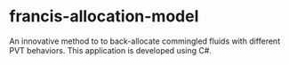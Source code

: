 # francis-allocation-model
An innovative method to to back-allocate commingled fluids with different PVT behaviors. This application is developed using C#.
